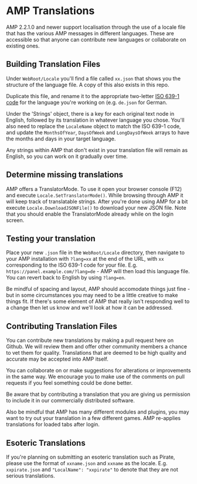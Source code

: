 # AMP Translations

AMP 2.2.1.0 and newer support localisation through the use of a locale file that has the various AMP messages in different languages. These are accessible so that anyone can contribute new languages or collaborate on existing ones.

## Building Translation Files

Under `WebRoot/Locale` you'll find a file called `xx.json` that shows you the structure of the language file. A copy of this also exists in this repo.

Duplicate this file, and rename it to the appropriate two-letter [ISO 639-1 code](https://en.wikipedia.org/wiki/List_of_ISO_639-1_codes) for the language you're working on (e.g. `de.json` for German.

Under the 'Strings' object, there is a key for each original text node in English, followed by its translation in whatever language you chose. You'll also need to replace the `LocaleName` object to match the ISO 639-1 code, and update the `MonthsOfYear`, `DaysOfWeek` and `LongDaysOfWeek` arrays to have the months and days in your target language.

Any strings within AMP that don't exist in your translation file will remain as English, so you can work on it gradually over time.

## Determine missing translations

AMP offers a TranslatorMode. To use it open your browser console (F12) and execute `Locale.SetTranslatorMode()`. While browsing through AMP it will keep track of translatable strings. After you're done using AMP for a bit execute `Locale.DownloadJSONFile()` to download your new JSON file.
Note that you should enable the TranslatorMode already while on the login screen.

## Testing your translation

Place your new `.json` file in the `WebRoot/Locale` directory, then navigate to your AMP installation with `?lang=xx` at the end of the URL, with `xx` corresponding to the ISO 639-1 code for your file. E.g. `https://panel.example.com/?lang=de` - AMP will then load this language file. You can revert back to English by using `?lang=en`.

Be mindful of spacing and layout, AMP should accomodate things just fine - but in some circumstances you may need to be a little creative to make things fit. If there's some element of AMP that really isn't responding well to a change then let us know and we'll look at how it can be addressed.

## Contributing Translation Files

You can contribute new translations by making a pull request here on Github. We will review them and offer other community members a chance to vet them for quality. Translations that are deemed to be high quality and accurate may be accepted into AMP itself.

You can collaborate on or make suggestions for alterations or improvements in the same way. We encourage you to make use of the comments on pull requests if you feel something could be done better.

Be aware that by contributing a translation that you are giving us permission to include it in our commercially distributed software.

Also be mindful that AMP has many different modules and plugins, you may want to try out your translation in a few different games. AMP re-applies translations for loaded tabs after login.

## Esoteric Translations

If you're planning on submitting an esoteric translation such as Pirate, please use the format of `xxname.json` and `xxname` as the locale. E.g. `xxpirate.json` and `"LocalName": "xxpirate"` to denote that they are not serious translations.
